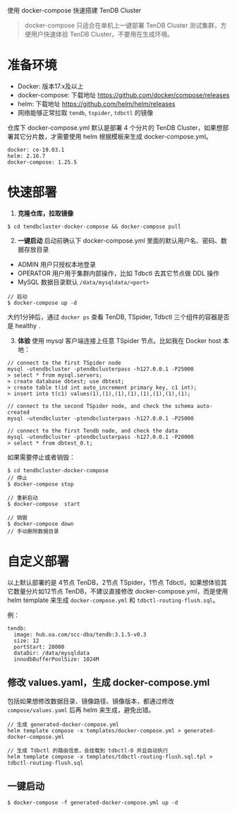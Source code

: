 使用 docker-compose 快速搭建 TenDB Cluster

> docker-compose 只适合在单机上一键部署 TenDB Cluster 测试集群，方便用户快速体验 TenDB Cluster。不要用在生成环境。


# 准备环境

- Docker: 版本17.x及以上
- docker-compose: 下载地址 https://github.com/docker/compose/releases
- helm: 下载地址 https://github.com/helm/helm/releases
- 网络能够正常拉取 `tendb`, `tspider`, `tdbctl` 的镜像

仓库下 docker-compose.yml 默认是部署 4 个分片的 TenDB Cluster，如果想部署其它分片数，才需要使用 helm 根据模板来生成 docker-compose.yml。

```
docker: ce-19.03.1
helm: 2.16.7
docker-compose: 1.25.5
```

# 快速部署

1. **克隆仓库，拉取镜像**
```
$ cd tendbcluster-docker-compose && docker-compose pull
```

2. **一键启动**
启动前确认下 docker-compose.yml 里面的默认用户名、密码、数据存放目录
- ADMIN 用户只授权本地登录
- OPERATOR 用户用于集群内部操作，比如 Tdbctl 去其它节点做 DDL 操作
- MySQL 数据目录默认 `/data/mysqldata/<port>`

```
// 启动
$ docker-compose up -d
```
大约1分钟后，通过 `docker ps` 查看 TenDB, TSpider, Tdbctl 三个组件的容器是否是 healthy .

3. **体验**
使用 mysql 客户端连接上任意 TSpider 节点。比如我在 Docker host 本地：
```
// connect to the first TSpider node
mysql -utendbcluster -ptendbclusterpass -h127.0.0.1 -P25000
> select * from mysql.servers;
> create database dbtest; use dbtest;
> create table t(id int auto_increment primary key, c1 int);
> insert into t(c1) values(1),(1),(1),(1),(1),(1),(1),(1);

// connect to the second TSpider node, and check the schema auto-created
mysql -utendbcluster -ptendbclusterpass -h127.0.0.1 -P25000

// connect to the first Tendb node, and check the data
mysql -utendbcluster -ptendbclusterpass -h127.0.0.1 -P20000
> select * from dbtest_0.t;
```

如果需要停止或者销毁：
```
$ cd tendbcluster-docker-compose
// 停止
$ docker-compose stop

// 重新启动
$ docker-compose  start

// 销毁
$ docker-compose down
// 手动删除数据目录
```

# 自定义部署
以上默认部署的是 4节点 TenDB，2节点 TSpider，1节点 Tdbctl，如果想体验其它数量分片如12节点 TenDB，不建议直接修改 docker-compose.yml，而是使用 helm template 来生成 `docker-compose.yml` 和 `tdbctl-routing-flush.sql`。

例：
```
tendb:
  image: hub.oa.com/scc-dba/tendb:3.1.5-v0.3
  size: 12
  portStart: 20000
  dataDir: /data/mysqldata
  innodbBufferPoolSize: 1024M
```

## 修改 values.yaml，生成 docker-compose.yml

包括如果想修改数据目录、镜像路径、镜像版本，都通过修改 `compose/values.yaml` 后再 helm 来生成，避免出错。

```
// 生成 generated-docker-compose.yml
helm template compose -x templates/docker-compose.yml > generated-docker-compose.yml

// 生成 Tdbctl 的路由信息，会挂载到 tdbctl-0 并且自动执行
helm template compose -x templates/tdbctl-routing-flush.sql.tpl > tdbctl-routing-flush.sql
```

## 一键启动
```
$ docker-compose -f generated-docker-compose.yml up -d
```